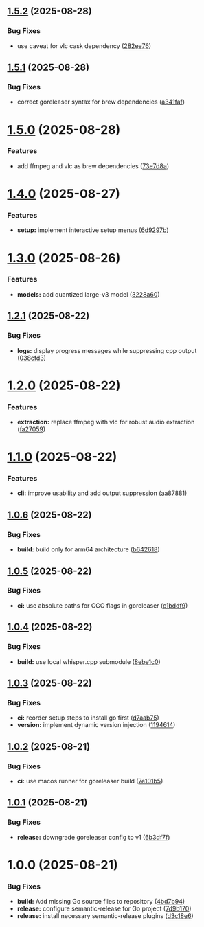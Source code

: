 ## [1.5.2](https://github.com/kennyparsons/go-transcribe/compare/v1.5.1...v1.5.2) (2025-08-28)


### Bug Fixes

* use caveat for vlc cask dependency ([282ee76](https://github.com/kennyparsons/go-transcribe/commit/282ee763cb645f0f7291f1ec46a26365004a405b))

## [1.5.1](https://github.com/kennyparsons/go-transcribe/compare/v1.5.0...v1.5.1) (2025-08-28)


### Bug Fixes

* correct goreleaser syntax for brew dependencies ([a341faf](https://github.com/kennyparsons/go-transcribe/commit/a341fafb61045800a1b95a39d41eacfcf924d9a9))

# [1.5.0](https://github.com/kennyparsons/go-transcribe/compare/v1.4.0...v1.5.0) (2025-08-28)


### Features

* add ffmpeg and vlc as brew dependencies ([73e7d8a](https://github.com/kennyparsons/go-transcribe/commit/73e7d8a998b478b0cf5e300581d97fd627975fc8))

# [1.4.0](https://github.com/kennyparsons/go-transcribe/compare/v1.3.0...v1.4.0) (2025-08-27)


### Features

* **setup:** implement interactive setup menus ([6d9297b](https://github.com/kennyparsons/go-transcribe/commit/6d9297b370885144467ca6fce2d6f765c6bc6de3))

# [1.3.0](https://github.com/kennyparsons/go-transcribe/compare/v1.2.1...v1.3.0) (2025-08-26)


### Features

* **models:** add quantized large-v3 model ([3228a60](https://github.com/kennyparsons/go-transcribe/commit/3228a605c5de0a537d7de0a1094583b062d4c26a))

## [1.2.1](https://github.com/kennyparsons/go-transcribe/compare/v1.2.0...v1.2.1) (2025-08-22)


### Bug Fixes

* **logs:** display progress messages while suppressing cpp output ([038cfd3](https://github.com/kennyparsons/go-transcribe/commit/038cfd3cd42abff0e394d0811fd79310b28a9f3c))

# [1.2.0](https://github.com/kennyparsons/go-transcribe/compare/v1.1.0...v1.2.0) (2025-08-22)


### Features

* **extraction:** replace ffmpeg with vlc for robust audio extraction ([fa27059](https://github.com/kennyparsons/go-transcribe/commit/fa270591dd8d6dc63e59b9559d451bd76fa4ae84))

# [1.1.0](https://github.com/kennyparsons/go-transcribe/compare/v1.0.6...v1.1.0) (2025-08-22)


### Features

* **cli:** improve usability and add output suppression ([aa87881](https://github.com/kennyparsons/go-transcribe/commit/aa878819ddb5466a2f531983dfcc1f9afa4fe271))

## [1.0.6](https://github.com/kennyparsons/go-transcribe/compare/v1.0.5...v1.0.6) (2025-08-22)


### Bug Fixes

* **build:** build only for arm64 architecture ([b642618](https://github.com/kennyparsons/go-transcribe/commit/b64261816a85810e6f30659e590ed122b8cc30d1))

## [1.0.5](https://github.com/kennyparsons/go-transcribe/compare/v1.0.4...v1.0.5) (2025-08-22)


### Bug Fixes

* **ci:** use absolute paths for CGO flags in goreleaser ([c1bddf9](https://github.com/kennyparsons/go-transcribe/commit/c1bddf9ecac262351a1ddfe77fbe3fd4535c54ff))

## [1.0.4](https://github.com/kennyparsons/go-transcribe/compare/v1.0.3...v1.0.4) (2025-08-22)


### Bug Fixes

* **build:** use local whisper.cpp submodule ([8ebe1c0](https://github.com/kennyparsons/go-transcribe/commit/8ebe1c09095e01334577a50f30ae930894e0d3d5))

## [1.0.3](https://github.com/kennyparsons/go-transcribe/compare/v1.0.2...v1.0.3) (2025-08-22)


### Bug Fixes

* **ci:** reorder setup steps to install go first ([d7aab75](https://github.com/kennyparsons/go-transcribe/commit/d7aab757c57b0e1f7cb571716719005406f0e1d6))
* **version:** implement dynamic version injection ([1194614](https://github.com/kennyparsons/go-transcribe/commit/1194614db7ae1329a4c5c82ee771718e8969f717))

## [1.0.2](https://github.com/kennyparsons/go-transcribe/compare/v1.0.1...v1.0.2) (2025-08-21)


### Bug Fixes

* **ci:** use macos runner for goreleaser build ([7e101b5](https://github.com/kennyparsons/go-transcribe/commit/7e101b5a7d60ff38f4403a6c2dbda13dd54a0a6d))

## [1.0.1](https://github.com/kennyparsons/go-transcribe/compare/v1.0.0...v1.0.1) (2025-08-21)


### Bug Fixes

* **release:** downgrade goreleaser config to v1 ([6b3df7f](https://github.com/kennyparsons/go-transcribe/commit/6b3df7f6c13fd96d4e6ec715baa606cd9b4158e1))

# 1.0.0 (2025-08-21)


### Bug Fixes

* **build:** Add missing Go source files to repository ([4bd7b94](https://github.com/kennyparsons/go-transcribe/commit/4bd7b94a255cf4b6997964c7e5d23b03154dbc04))
* **release:** configure semantic-release for Go project ([7d9b170](https://github.com/kennyparsons/go-transcribe/commit/7d9b170724e853caa09a003e7a39fa5dda5b2e8c))
* **release:** install necessary semantic-release plugins ([d3c18e6](https://github.com/kennyparsons/go-transcribe/commit/d3c18e6b9c79cb2a807524efbb065a1c2d9c6ead))
